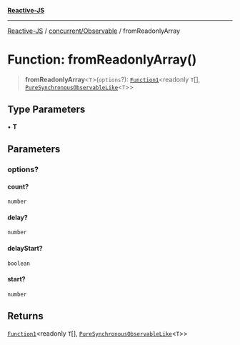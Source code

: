 [**Reactive-JS**](../../../README.md)

***

[Reactive-JS](../../../README.md) / [concurrent/Observable](../README.md) / fromReadonlyArray

# Function: fromReadonlyArray()

> **fromReadonlyArray**\<`T`\>(`options`?): [`Function1`](../../../functions/type-aliases/Function1.md)\<readonly `T`[], [`PureSynchronousObservableLike`](../../interfaces/PureSynchronousObservableLike.md)\<`T`\>\>

## Type Parameters

• **T**

## Parameters

### options?

#### count?

`number`

#### delay?

`number`

#### delayStart?

`boolean`

#### start?

`number`

## Returns

[`Function1`](../../../functions/type-aliases/Function1.md)\<readonly `T`[], [`PureSynchronousObservableLike`](../../interfaces/PureSynchronousObservableLike.md)\<`T`\>\>
